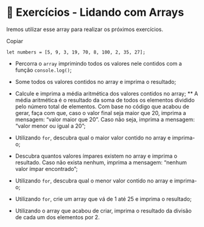 # 🚀 Exercícios - Lidando com Arrays
Iremos utilizar esse array para realizar os próximos exercícios.

Copiar
```
let numbers = [5, 9, 3, 19, 70, 8, 100, 2, 35, 27];
```
* Percorra o `array` imprimindo todos os valores nele contidos com a função `console.log()`;

* Some todos os valores contidos no array e imprima o resultado;

* Calcule e imprima a média aritmética dos valores contidos no array;
** A média aritmética é o resultado da soma de todos os elementos dividido pelo número total de elementos.
Com base no código que acabou de gerar, faça com que, caso o valor final seja maior que 20, imprima a mensagem: “valor maior que 20”. Caso não seja, imprima a mensagem: “valor menor ou igual a 20”;

* Utilizando `for`, descubra qual o maior valor contido no array e imprima-o;

* Descubra quantos valores ímpares existem no array e imprima o resultado. Caso não exista nenhum, imprima a mensagem: “nenhum valor ímpar encontrado”;

* Utilizando `for`, descubra qual o menor valor contido no array e imprima-o;

* Utilizando `for`, crie um array que vá de 1 até 25 e imprima o resultado;

* Utilizando o array que acabou de criar, imprima o resultado da divisão de cada um dos elementos por 2.

